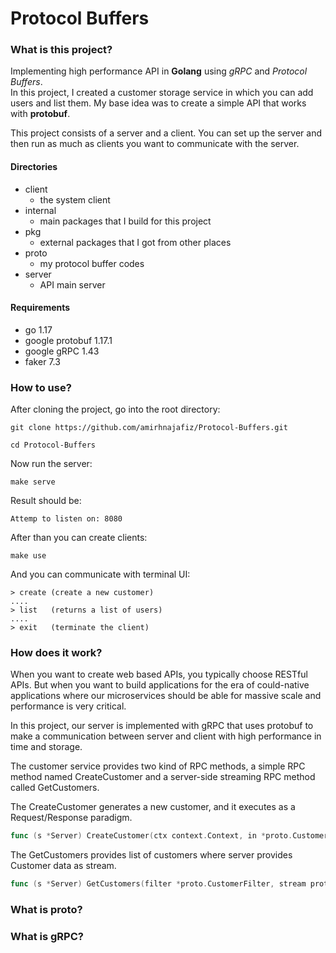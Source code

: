 # Protocol Buffers

### What is this project?
Implementing high performance API in **Golang** using _gRPC_ and _Protocol Buffers_.<br />
In this project, I created a customer storage service in which you can add users and list them.
My base idea was to create a simple API that works with **protobuf**.

This project consists of a server and a client. You can set up the server and then run
as much as clients you want to communicate with the server.

#### Directories
- client
  - the system client 
- internal
  - main packages that I build for this project
- pkg
  - external packages that I got from other places
- proto
  - my protocol buffer codes
- server
  - API main server

#### Requirements
- go 1.17
- google protobuf 1.17.1
- google gRPC 1.43
- faker 7.3

### How to use?
After cloning the project, go into the root directory:
```shell
git clone https://github.com/amirhnajafiz/Protocol-Buffers.git
```

```shell
cd Protocol-Buffers
```

Now run the server:
```shell
make serve
```

Result should be:
```shell
Attemp to listen on: 8080
```

After than you can create clients:
```shell
make use
```

And you can communicate with terminal UI:
```shell
> create (create a new customer)
....
> list   (returns a list of users)
....
> exit   (terminate the client)
```

### How does it work?
When you want to create web based APIs, you typically choose RESTful APIs.
But when you want to build applications for the era of could-native applications
where our microservices should be able for massive scale and performance is very critical.

In this project, our server is implemented with gRPC that uses protobuf to 
make a communication between server and client with high performance in time
and storage.

The customer service provides two kind of RPC methods, a simple RPC
method named CreateCustomer and a server-side streaming RPC method
called GetCustomers.

The CreateCustomer generates a new customer, and it executes as a Request/Response paradigm.
```go
func (s *Server) CreateCustomer(ctx context.Context, in *proto.CustomerRequest) (*proto.CustomerResponse, error)
```

The GetCustomers provides list of customers where server provides Customer 
data as stream.
```go 
func (s *Server) GetCustomers(filter *proto.CustomerFilter, stream proto.Customer_GetCustomersServer) error
```

### What is proto?
### What is gRPC?